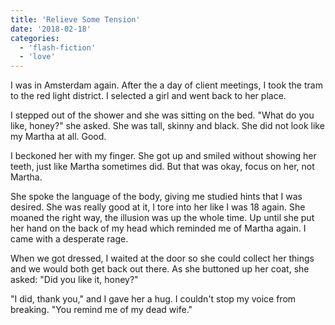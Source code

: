 ```yaml
---
title: 'Relieve Some Tension'
date: '2018-02-18'
categories:
  - 'flash-fiction'
  - 'love'
---
```


I was in Amsterdam again. After the a day of client meetings, I took the tram to
the red light district. I selected a girl and went back to her place.

<!-- truncate -->


I stepped out of the shower and she was sitting on the bed. "What do you like,
honey?" she asked. She was tall, skinny and black. She did not look like my
Martha at all. Good.

I beckoned her with my finger. She got up and smiled without showing her teeth,
just like Martha sometimes did. But that was okay, focus on her, not Martha.

She spoke the language of the body, giving me studied hints that I was desired.
She was really good at it, I tore into her like I was 18 again. She moaned the
right way, the illusion was up the whole time. Up until she put her hand on the
back of my head which reminded me of Martha again. I came with a desperate rage.

When we got dressed, I waited at the door so she could collect her things and we
would both get back out there. As she buttoned up her coat, she asked: "Did you
like it, honey?"

"I did, thank you," and I gave her a hug. I couldn't stop my voice from
breaking. "You remind me of my dead wife."
